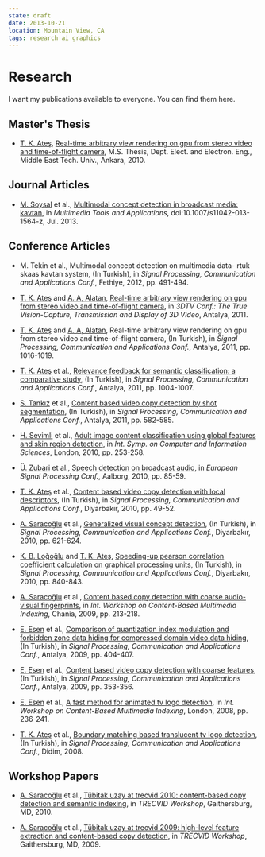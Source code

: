 ```yaml
---
state: draft
date: 2013-10-21
location: Mountain View, CA
tags: research ai graphics
---
```


# Research

I want my publications available to everyone. You can find them here.

## Master's Thesis

 - [T. K. Ateş], [Real-time arbitrary view rendering on gpu from stereo video and time-of-flight camera](/files/research/real-time-arbitrary-view-rendering-on-gpu-from-stereo-video-and-time-of-flight-camera.pdf), M.S. Thesis, Dept. Elect. and Electron. Eng., Middle East Tech. Univ., Ankara, 2010.

## Journal Articles

 - [M. Soysal] et al., [Multimodal concept detection in broadcast media: kavtan](/files/research/multimodal-concept-detection-in-broadcast-media-kavtan.pdf), in *Multimedia Tools and Applications*, doi:10.1007/s11042-013-1564-z, Jul. 2013.

## Conference Articles

 - M. Tekin et al., Multimodal concept detection on multimedia data- rtuk skaas kavtan system, (In Turkish), in *Signal Processing, Communication and Applications Conf.*, Fethiye, 2012, pp. 491-494.

 - [T. K. Ateş] and [A. A, Alatan], [Real-time arbitrary view rendering on gpu from stereo video and time-of-flight camera](/files/research/real-time-arbitrary-view-rendering-on-gpu-from-stereo-video-and-time-of-flight-camera-3dtv.pdf), in *3DTV Conf.: The True Vision-Capture, Transmission and Display of 3D Video*, Antalya, 2011.

 - [T. K. Ateş] and [A. A, Alatan], Real-time arbitrary view rendering on gpu from stereo video and time-of-flight camera, (In Turkish), in *Signal Processing, Communication and Applications Conf.*, Antalya, 2011, pp. 1016-1019.

 - [T. K. Ateş] et al., [Relevance feedback for semantic classification: a comparative study](/files/research/relevance-feedback-for-semantic-classification-a-comparative-study.pdf), (In Turkish), in *Signal Processing, Communication and Applications Conf.*, Antalya, 2011, pp. 1004-1007.

 - [S. Tankız] et al., [Content based video copy detection by shot segmentation](/files/research/content-based-video-copy-detection-by-shot-segmentation.pdf), (In Turkish), in *Signal Processing, Communication and Applications Conf.*, Antalya, 2011, pp. 582-585.

 - [H. Sevimli] et al., [Adult image content classification using global features and skin region detection](/files/research/adult-image-content-classification-using-global-features-and-skin-region-detection.pdf), in *Int. Symp. on Computer and Information Sciences*, London, 2010, pp. 253-258.

 - [Ü. Zubari] et al., [Speech detection on broadcast audio](/files/research/speech-detection-on-broadcast-audio.pdf), in *European Signal Processing Conf.*, Aalborg, 2010, pp. 85-59.

 - [T. K. Ateş] et al., [Content based video copy detection with local descriptors](/files/research/content-based-video-copy-detection-with-local-descriptors.pdf), (In Turkish), in *Signal Processing, Communication and Applications Conf.*, Diyarbakır, 2010, pp. 49-52.

 - [A. Saracoğlu] et al., [Generalized visual concept detection](/files/research/generalized-visual-concept-detection.pdf), (In Turkish), in *Signal Processing, Communication and Applications Conf.*, Diyarbakır, 2010, pp. 621-624.

 - [K. B. Loğoğlu] and [T. K. Ateş], [Speeding-up pearson correlation coefficient calculation on graphical processing units](/files/research/speeding-up-pearson-correlation-coefficient-calculation-on-graphical-processing-units.pdf), (In Turkish), in *Signal Processing, Communication and Applications Conf.*, Diyarbakır, 2010, pp. 840-843.

 - [A. Saracoğlu] et al., [Content based copy detection with coarse audio-visual fingerprints](/files/research/content-based-copy-detection-with-coarse-audio-visual-fingerprints.pdf), in *Int. Workshop on Content-Based Multimedia Indexing*, Chania, 2009, pp. 213-218.

 - [E. Esen] et al., [Comparison of quantization index modulation and forbidden zone data hiding for compressed domain video data hiding](/files/research/comparison-of-quantization-index-modulation-and-forbidden-zone-data-hiding-for-compressed-domain-video-data-hiding.pdf), (In Turkish), in *Signal Processing, Communication and Applications Conf.*, Antalya, 2009, pp. 404-407.

 - [E. Esen] et al., [Content based video copy detection with coarse features](/files/research/content-based-video-copy-detection-with-coarse-features.pdf), (In Turkish), in *Signal Processing, Communication and Applications Conf.*, Antalya, 2009, pp. 353-356.

 - [E. Esen] et al., [A fast method for animated tv logo detection](/files/research/a-fast-method-for-animated-tv-logo-detection.pdf), in *Int. Workshop on Content-Based Multimedia Indexing*, London, 2008, pp. 236-241.

 - [T. K. Ateş] et al., [Boundary matching based translucent tv logo detection](/files/research/boundary-matching-based-translucent-tv-logo-detection.pdf), (In Turkish), in *Signal Processing, Communication and Applications Conf.*, Didim, 2008.

## Workshop Papers

 - [A. Saracoğlu] et al., [Tübitak uzay at trecvid 2010: content-based copy detection and semantic indexing](/files/research/tubitak-uzay-at-trecvid-2010-content-based-copy-detection-and-semantic-indexing.pdf), in *TRECVID Workshop*, Gaithersburg, MD, 2010.

 - [A. Saracoğlu] et al., [Tübitak uzay at trecvid 2009: high-level feature extraction and content-based copy detection](/files/research/tubitak-uzay-at-trecvid-2009-high-level-feature-extraction-and-content-based-copy-detection.pdf), in *TRECVID Workshop*, Gaithersburg, MD, 2009.

[T. K. Ateş]: /
[A. A, Alatan]: https://eee.metu.edu.tr/personel/aydin-alatan
[E. Esen]: https://www.linkedin.com/in/ersin-esen-8b99051a0/
[A. Saracoğlu]: https://www.linkedin.com/in/ahmetsaracoglu/
[M. Soysal]: https://www.linkedin.com/in/medeni-soysal-25974643/
[K. B. Loğoğlu]: https://www.linkedin.com/in/berkerlogoglu/
[Ü. Zubari]: https://www.linkedin.com/in/%C3%BCnal-zubari-768a60b8/
[H. Sevimli]: https://www.linkedin.com/in/hakan-sevimli/
[S. Tankız]: https://www.linkedin.com/in/seda-tankiz-8454b53b/

